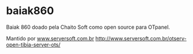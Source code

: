 baiak860
========

Baiak 860 doado pela Chaito Soft como open source para OTpanel.


Mantido por www.serversoft.com.br
http://www.serversoft.com.br/otserv-open-tibia-server-ots/
